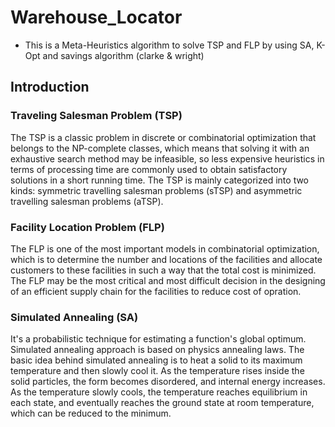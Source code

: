 # Warehouse_Locator
- This is a Meta-Heuristics algorithm to solve TSP and FLP by using SA, K-Opt and savings algorithm (clarke & wright)

## Introduction 
###  Traveling Salesman Problem (TSP)
The TSP is a classic problem in discrete or combinatorial optimization that belongs to the NP-complete classes, which means that solving it with an exhaustive search method may be infeasible, so less expensive heuristics in terms of processing time are commonly used to obtain satisfactory solutions in a short running time. The TSP is mainly categorized into two kinds: symmetric travelling salesman problems (sTSP) and asymmetric travelling salesman problems (aTSP).

###  Facility Location Problem (FLP)
The FLP is one of the most important models in combinatorial optimization, which is to determine the number and locations of the facilities and allocate customers to these facilities in such a way that the total cost is minimized. The FLP may be the most critical and most difficult decision in the designing of an efficient supply chain for the facilities to reduce cost of opration.

### Simulated Annealing (SA)
It's a probabilistic technique for estimating a function's global optimum. Simulated annealing approach is based on physics annealing laws. The basic idea behind simulated annealing is to heat a solid to its maximum temperature and then slowly cool it. As the temperature rises inside the solid particles, the form becomes disordered, and internal energy increases. As the temperature slowly cools, the temperature reaches equilibrium in each state, and eventually reaches the ground state at room temperature, which can be reduced to the minimum. 



